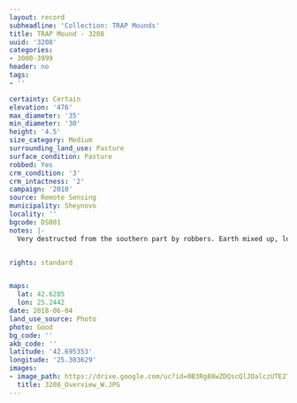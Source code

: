 ```yaml
---
layout: record
subheadline: 'Collection: TRAP Mounds'
title: TRAP Mound - 3208
uuid: '3208'
categories:
- 3000-3999
header: no
tags:
- ''

certainty: Certain
elevation: '476'
max_diameter: '35'
min_diameter: '30'
height: '4.5'
size_category: Medium
surrounding_land_use: Pasture
surface_condition: Pasture
robbed: Yes
crm_condition: '3'
crm_intactness: '2'
campaign: '2010'
source: Remote Sensing
municipality: Sheynovo
locality: ''
bgcode: DS001
notes: |-
  Very destructed from the southern part by robbers. Earth mixed up, looks like it was digged throught and put back.


rights: standard


maps:
  lat: 42.6285
  lon: 25.2442
date: 2018-06-04
land_use_source: Photo
photo: Good
bg_code: ''
akb_code: ''
latitude: '42.695353'
longitude: '25.303629'
images:
- image_path: https://drive.google.com/uc?id=0B3Rg88wZDQscQlJOalczUTE2TzA
  title: 3208_Overview_W.JPG
---
```

